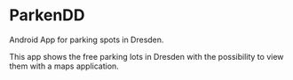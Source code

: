 ParkenDD
========

Android App for parking spots in Dresden.

This app shows the free parking lots in Dresden with the possibility to view them with a maps application.
